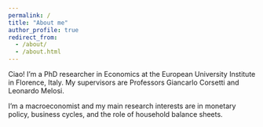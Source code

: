 ```yaml
---
permalink: /
title: "About me"
author_profile: true
redirect_from: 
  - /about/
  - /about.html
---
```


Ciao! I’m a PhD researcher in Economics at the European University Institute in Florence, Italy. My supervisors are Professors Giancarlo Corsetti and Leonardo Melosi.

I’m a macroeconomist and my main research interests are in monetary policy, business cycles, and the role of household balance sheets.


